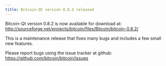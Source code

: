 ```yaml
---
title: Bitcoin-Qt version 0.8.2 released
---
```

Bitcoin-Qt version 0.8.2 is now available for download at:
<http://sourceforge.net/projects/bitcoin/files/Bitcoin/bitcoin-0.8.2/>

This is a maintenance release that fixes many bugs and includes
a few small new features.

Please report bugs using the issue tracker at github:
<https://github.com/bitcoin/bitcoin/issues>

